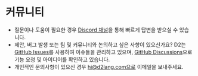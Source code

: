 # 커뮤니티

- 질문이나 도움이 필요한 경우 [Discord 채널](https://discord.gg/NF6X8K4eDq)을 통해 빠르게 답변을 받으실 수 있습니다.
- 제안, 버그 발생 또는 팀 및 커뮤니티와 논의하고 싶은 사항이 있으신가요? D2는 [GitHub Issues](https://github.com/terrastruct/d2/issues)를 사용하여 이슈들을 관리하고 있으며, [GitHub Discussions](https://github.com/terrastruct/d2/discussions)으로 기능 요청 및 아이디어를 확인하고 있습니다.
- 개인적인 문의사항이 있으신 경우 hi@d2lang.com으로 이메일을 보내주세요.
